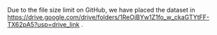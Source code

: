 Due to the file size limit on GitHub, we have placed the dataset in https://drive.google.com/drive/folders/1ReOjBYw1Z1fo_w_ckaGTYtFF-TX62pA5?usp=drive_link .
